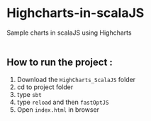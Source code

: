 # Highcharts-in-scalaJS
Sample charts in scalaJS using Highcharts  
<br>
## How to run the project :
1. Download the `HighCharts_ScalaJS` folder
2. cd to project folder
3. type `sbt`
4. type `reload` and then `fastOptJS`
5. Open `index.html` in browser


